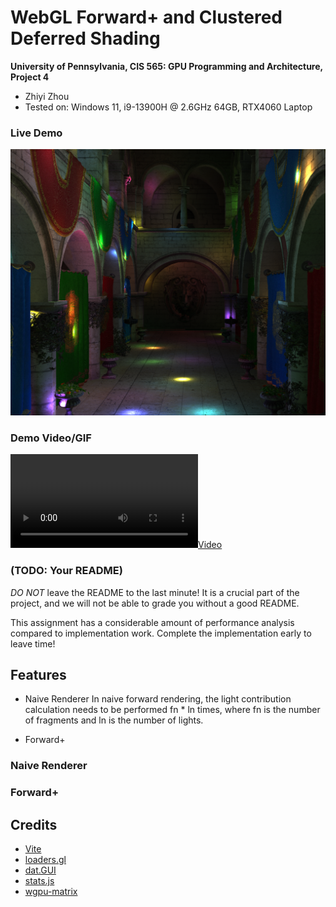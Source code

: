 WebGL Forward+ and Clustered Deferred Shading
======================

**University of Pennsylvania, CIS 565: GPU Programming and Architecture, Project 4**

* Zhiyi Zhou
* Tested on: Windows 11, i9-13900H @ 2.6GHz 64GB, RTX4060 Laptop

### Live Demo

[![](img/thumb.png)](http://TODO.github.io/Project4-WebGPU-Forward-Plus-and-Clustered-Deferred)

### Demo Video/GIF

[![](img/video.mp4)](TODO)

### (TODO: Your README)

*DO NOT* leave the README to the last minute! It is a crucial part of the
project, and we will not be able to grade you without a good README.

This assignment has a considerable amount of performance analysis compared
to implementation work. Complete the implementation early to leave time!

## Features
- Naive Renderer
  In naive forward rendering, the light contribution calculation needs to be performed fn * ln times, where fn is the number of fragments and ln is the number of lights.

- Forward+

### Naive Renderer

### Forward+


## Credits

- [Vite](https://vitejs.dev/)
- [loaders.gl](https://loaders.gl/)
- [dat.GUI](https://github.com/dataarts/dat.gui)
- [stats.js](https://github.com/mrdoob/stats.js)
- [wgpu-matrix](https://github.com/greggman/wgpu-matrix)
